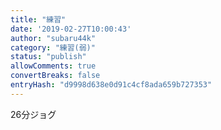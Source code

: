 ```yaml
---
title: "練習"
date: '2019-02-27T10:00:43'
author: "subaru44k"
category: "練習(弱)"
status: "publish"
allowComments: true
convertBreaks: false
entryHash: "d9998d638e0d91c4cf8ada659b727353"
---
```

26分ジョグ
